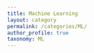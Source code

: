 ```yaml
---
title: Machine Learning
layout: category
permalink: /categories/ML/
author_profile: true
taxonomy: ML
---
```

